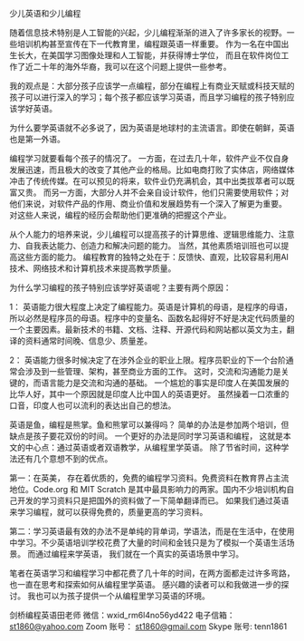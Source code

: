 少儿英语和少儿编程

随着信息技术特别是人工智能的兴起，少儿编程渐渐的进入了许多家长的视野。一些培训机构甚至宣传在下一代教育里，编程跟英语一样重要。 作为一名在中国出生长大，在美国学习图像处理和人工智能，并获得博士学位， 而且在软件岗位工作了近二十年的海外华裔，我可以在这个问题上提供一些参考。
 
我的观点是：大部分孩子应该学一点编程，部分在编程上有商业天赋或科技天赋的孩子可以进行深入的学习；每个孩子都应该学习英语，而且学习编程的孩子特别应该学好英语。
 
为什么要学英语就不必多说了，因为英语是地球村的主流语言。即使在朝鲜，英语也是第一外语。
 
编程学习就要看每个孩子的情况了。 一方面，在过去几十年，软件产业不仅自身发展迅速，而且极大的改变了其他产业的格局。比如电商打败了实体店，网络媒体冲击了传统传媒。在可以预见的将来，软件业仍充满机会，其中出类拔萃者可以既富又贵。 而另一方面，大部分人并不会亲自设计软件，他们只需要使用软件；对他们来说，对软件产品的作用、商业价值和发展趋势有一个深入了解更为重要。 对这些人来说，编程的经历会帮助他们更准确的把握这个产业。
 
从个人能力的培养来说，少儿编程可以提高孩子的计算思维、逻辑思维能力、注意力、自我表达能力、创造力和解决问题的能力。 当然，其他素质培训班也可以提高这些方面的能力。 编程教育的独特之处在于：反馈快、直观，比较容易利用AI技术、网络技术和计算机技术来提高教学质量。
  
为什么学习编程的孩子特别应该学好英语呢？主要有两个原因：

1： 英语能力很大程度上决定了编程能力。英语是计算机的母语，是程序的母语，所以必然是程序员的母语。程序中的变量名、函数名起得好不好是决定代码质量的一个主要因素。最新技术的书籍、文档、注释、开源代码和网站都以英文为主，翻译的资料通常时间晚、信息少、质量差。 
 
2： 英语能力很多时候决定了在涉外企业的职业上限。程序员职业的下一个台阶通常会涉及到一些管理、架构，甚至商业方面的工作。 这时，交流和沟通能力是关键的，而语言能力是交流和沟通的基础。 一个尴尬的事实是印度人在美国发展的比华人好，其中一个原因就是印度人比中国人的英语更好。 虽然操着一口浓重的口音，印度人也可以流利的表达出自己的想法。 

英语是鱼，编程是熊掌。鱼和熊掌可以兼得吗？ 简单的办法是参加两个培训，但缺点是孩子要花双份的时间。 一个更好的办法是同时学习英语和编程， 这就是本文的中心点：通过英语或者双语教学，从编程里学英语。 除了节省时间，这种学法还有几个意想不到的优点。

第一：在英美， 存在着优质的，免费的编程学习资料。免费资料在教育界占主流地位。Code.org 和 MIT Scratch 是其中最具影响力的两家。国内不少培训机构自己开发的学习资料只是把国外的资料做了一下简单翻译而已。 如果我们通过英语来学习编程，就可以获得免费的，质量更高的学习资料。

第二：学习英语最有效的办法不是单纯的背单词，学语法，而是在生活中，在使用中学习。不少英语培训学校花费了大量的时间和金钱只是为了模拟一个英语生活场景。 而通过编程来学英语， 我们就在一个真实的英语场景中学习。 

笔者在英语学习和编程学习中都花费了几十年的时间，在两方面都走过许多弯路，也一直在思考和探索如何从编程里学英语。 感兴趣的读者可以和我做进一步的探讨。 我也可以为孩子提供一个从编程里学习英语的环境。

剑桥编程英语田老师 
微信：wxid_rm6l4no56yd422  电子信箱：st1860@yahoo.com  Zoom 账号： st1860@gmail.com   Skype 账号: tenn1861


